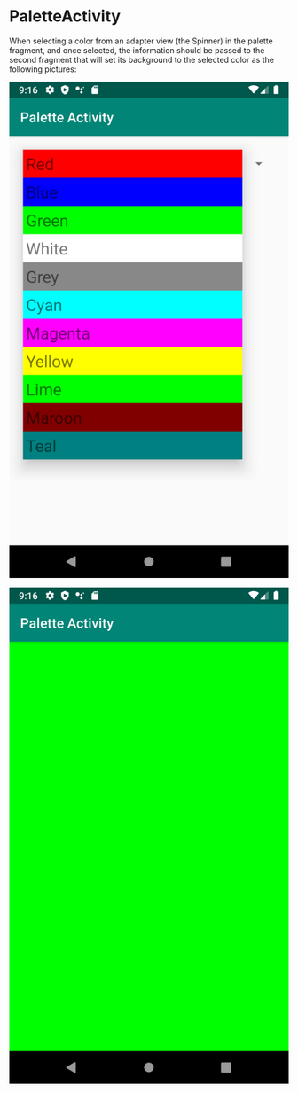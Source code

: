 # PaletteActivity

When selecting a color from an adapter view (the Spinner) in the palette fragment, and once selected, the information should be passed to the second fragment 
that will set its background to the selected color as the following pictures:

![Palette Fragment](img/pic1.png)

![Canvas Fragment](img/pic2.png)